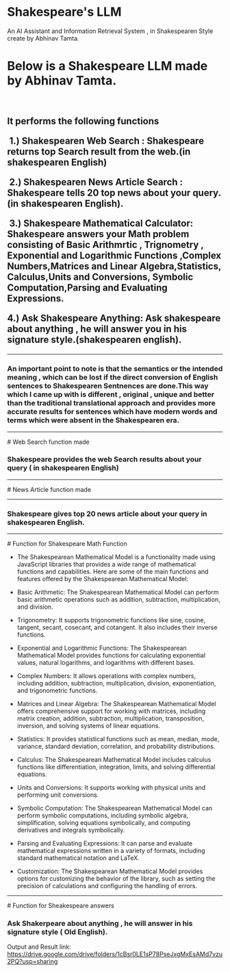 # Shakespeare's LLM
  An AI Assistant  and Information Retrieval System  , in Shakespearen Style create by Abhinav Tamta.
<h1>Below is a Shakespeare LLM made by Abhinav Tamta.</h1>
​
<h2>It performs the following functions
  
  
​
1.) Shakespearen Web Search : Shakespeare returns top Search result from the web.(in shakespearen English)  
  
​
2.) Shakespearen News Article Search : Shakespeare tells 20 top news about your query.(in shakespearen English).
  
​
3.) Shakespeare Mathematical Calculator: Shakespeare answers your Math problem consisting of Basic Arithmrtic , Trignometry , Exponential and Logarithmic Functions ,Complex Numbers,Matrices and Linear Algebra,Statistics, Calculus,Units and Conversions, Symbolic Computation,Parsing and Evaluating Expressions.
​
  
4.) Ask Shakespeare Anything: Ask shakespeare about anything , he will answer you in his signature style.(shakespearen english).</h2>

<hr>


<h3>An important point to note is that the  semantics or the intended meaning , which can be lost if the direct conversion of English sentences to Shakespearen Sentnences are done.This way which I came up with is different , original , unique and better than the traditional translational approach and provides more accurate results for sentences which have modern words and terms which were absent in the Shakespearen era.</h3>
<hr>
# Web Search function made

<h3>Shakespeare provides the web Search results about your query ( in shakespearen English)</h3>

<hr>
# News Article function made

<hr>
<h3>Shakespeare gives top 20 news article about your query in shakespearen English.</h3>

<hr>
# Function for Shakespeare Math Function

* The Shakespearean Mathematical Model is a functionality made  using JavaScript libraries that provides a wide range of mathematical functions and capabilities. Here are some of the main functions and features offered by the Shakespearean Mathematical Model:


* Basic Arithmetic: The Shakespearean Mathematical Model can perform basic arithmetic operations such as addition, subtraction, multiplication, and division.


* Trigonometry: It supports trigonometric functions like sine, cosine, tangent, secant, cosecant, and cotangent. It also includes their inverse functions.


* Exponential and Logarithmic Functions: The Shakespearean Mathematical Model provides functions for calculating exponential values, natural logarithms, and logarithms with different bases.


* Complex Numbers: It allows operations with complex numbers, including addition, subtraction, multiplication, division, exponentiation, and trigonometric functions.


* Matrices and Linear Algebra: The Shakespearean Mathematical Model offers comprehensive support for working with matrices, including matrix creation, addition, subtraction, multiplication, transposition, inversion, and solving systems of linear equations.


* Statistics: It provides statistical functions such as mean, median, mode, variance, standard deviation, correlation, and probability distributions.


* Calculus: The Shakespearean Mathematical Model includes calculus functions like differentiation, integration, limits, and solving differential equations.


* Units and Conversions: It supports working with physical units and performing unit conversions.


* Symbolic Computation: The Shakespearean Mathematical Model can perform symbolic computations, including symbolic algebra, simplification, solving equations symbolically, and computing derivatives and integrals symbolically.


* Parsing and Evaluating Expressions: It can parse and evaluate mathematical expressions written in a variety of formats, including standard mathematical notation and LaTeX.


* Customization: The Shakespearean Mathematical Model provides options for customizing the behavior of the library, such as setting the precision of calculations and configuring the handling of errors.

<hr>
# Function for Sheakespeare answers

<h3>Ask Shakerpeare about anything , he will answer in his signature style ( Old English).</h3>


Output and Result link: https://drive.google.com/drive/folders/1cBsr0LE1sP78PseJxgMxEsAMd7vzu2PQ?usp=sharing





